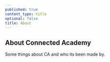 ```yaml
---
published: true
content_type: title
optional: false
title: About
---
```

## About Connected Academy

Some things about CA and who its been made by.
